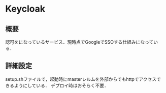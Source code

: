 # Keycloak

## 概要

認可をになっているサービス．現時点でGoogleでSSOする仕組みになっている．

## 詳細設定

setup.shファイルで，起動時にmasterレルムを外部からでもhttpでアクセスできるようにしている．
デプロイ時はおそらく不要．